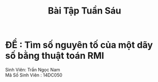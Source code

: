 <h1 align="center">  Bài Tập Tuần Sáu </h1></br>
 <!--  -->
 <h1 >ĐỀ : Tìm số nguyên tố của một dãy số bằng thuật toán RMI</h1>
 <!--  -->
Sinh Viên: Trần Ngọc Nam</br>
Mã Số Sinh Viên : 14DC050</br>
